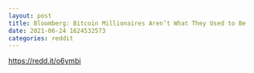 ```yaml
--- 
layout: post 
title: Bloomberg: Bitcoin Millionaires Aren’t What They Used to Be 
date: 2021-06-24 1624532573 
categories: reddit 
--- 
```

https://redd.it/o6ymbi